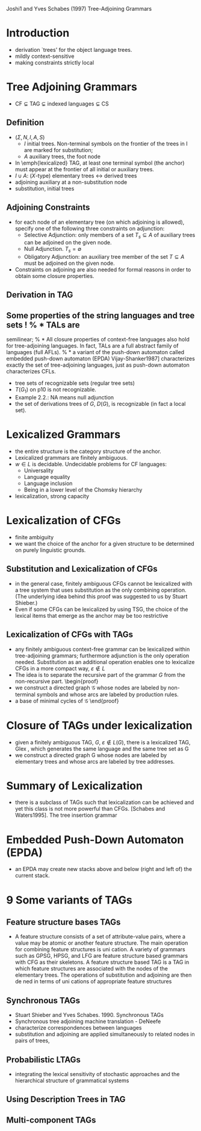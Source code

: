 Joshi1 and Yves Schabes (1997)
Tree-Adjoining Grammars

# Introduction

* derivation `trees' for the object language trees.
* mildly context-sensitive
* making constraints strictly local

# Tree Adjoining Grammars

* CF $\subsetneq$ TAG $\subsetneq$ indexed languages $\subsetneq$ CS

## Definition

* $(\Sigma,N,I,A,S)$ 
  * $I$ initial trees. Non-terminal symbols on the frontier of the trees in I
    are marked for substitution; 
  * $A$ auxiliary trees, the foot node 
* In \emph{lexicalized} TAG, at least one terminal symbol (the anchor) must
  appear at the frontier of all initial or auxiliary trees.
* $I\cup A$: ($X$-type) elementary trees $\leftrightarrow$ derived trees
* adjoining auxiliary at a non-substitution node
* substitution, initial trees

## Adjoining Constraints

* for each node of an elementary tree (on which adjoining is allowed), specify
  one of the following three constraints on adjunction: 
  * Selective Adjunction: only members of a set $T_s\subseteq A$ of auxiliary
    trees can be adjoined on the given node.
  * Null Adjunction. $T_s=\emptyset$
  * Obligatory Adjunction: an auxiliary tree member of the set $T\subseteq A$
    must be adjoined on the given node.  
* Constraints on adjoining are also needed for formal reasons in order to
  obtain some closure properties.

## Derivation in TAG 

## Some properties of the string languages and tree sets !  %   * TALs are
semilinear; %   * All closure properties of context-free languages also hold
for tree-adjoining languages. In fact, TALs are a full abstract family of
languages (full AFLs).  %   * a variant of the push-down automaton called
embedded push-down automaton (EPDA) Vijay-Shanker1987] characterizes exactly
the set of tree-adjoining languages, just as push-down automaton characterizes
CFLs.
* tree sets of recognizable sets (regular tree sets)
* $T (G_1 )$ on p10 is not recognizable.
* Example 2.2.: NA means null adjunction
* the set of derivations trees of $G$, $D(G)$, is recognizable (in fact a local
  set).

# Lexicalized Grammars

* the entire structure is the category structure of the anchor.
* Lexicalized grammars are finitely ambiguous.
* $w\in L$ is decidable. Undecidable problems for CF languages: 
  *  Universality
  *  Language equality
  *  Language inclusion
  *  Being in a lower level of the Chomsky hierarchy 
* lexicalization, strong capacity

# Lexicalization of CFGs

* finite ambiguity
* we want the choice of the anchor for a given structure to be determined on
  purely linguistic grounds.

## Substitution and Lexicalization of CFGs

* in the general case, finitely ambiguous CFGs cannot be lexicalized with a
  tree system that uses substitution as the only combining operation. (The
  underlying idea behind this proof was suggested to us by Stuart Shieber.)
* Even if some CFGs can be lexicalized by using TSG, the choice of the lexical
  items that emerge as the anchor may be too restrictive

## Lexicalization of CFGs with TAGs

* any finitely ambiguous context-free grammar can be lexicalized within
  tree-adjoining grammars; furthermore adjunction is the only operation needed.
  Substitution as an additional operation enables one to lexicalize CFGs in a
  more compact way, $\varepsilon\notin L$
* The idea is to separate the recursive part of the grammar $G$ from the
  non-recursive part.  \begin{proof}
* we construct a directed graph $\mathcal G$ whose nodes are labeled by
  non-terminal symbols and whose arcs are labeled by production rules.
* a base of minimal cycles of $\mathcal G$ \end{proof}

# Closure of TAGs under lexicalization

* given a finitely ambiguous TAG, $G$, $\varepsilon\notin L(G)$, there is a
  lexicalized TAG, Glex , which generates the same language and the same tree
  set as G
* we construct a directed graph G whose nodes are labeled by elementary trees
  and whose arcs are labeled by tree addresses.

# Summary of Lexicalization

* there is a subclass of TAGs such that lexicalization can be achieved and yet
  this class is not more powerful than CFGs. [Schabes and Waters1995]. The tree
  insertion grammar

# Embedded Push-Down Automaton (EPDA)

* an EPDA may create new stacks above and below (right and left of) the current
  stack.

# 9 Some variants of TAGs

## Feature structure bases TAGs

* A feature structure consists of a set of attribute-value pairs, where a value
  may be atomic or another feature structure. The main operation for combining
  feature structures is uni cation. A variety of grammars such as GPSG, HPSG,
  and LFG are feature structure based grammars with CFG as their skeletons. A
  feature structure based TAG is a TAG in which feature structures are
  associated with the nodes of the elementary trees. The operations of
  substitution and adjoining are then de ned in terms of uni cations of
  appropriate feature structures

## Synchronous TAGs

* Stuart Shieber and Yves Schabes. 1990. Synchronous TAGs
* Synchronous tree adjoining machine translation - DeNeefe
* characterize correspondences between languages
* substitution and adjoining are applied simultaneously to related nodes in
  pairs of trees,

## Probabilistic LTAGs

* integrating the lexical sensitivity of stochastic approaches and the
  hierarchical structure of grammatical systems

## Using Description Trees in TAG 

## Multi-component TAGs 
